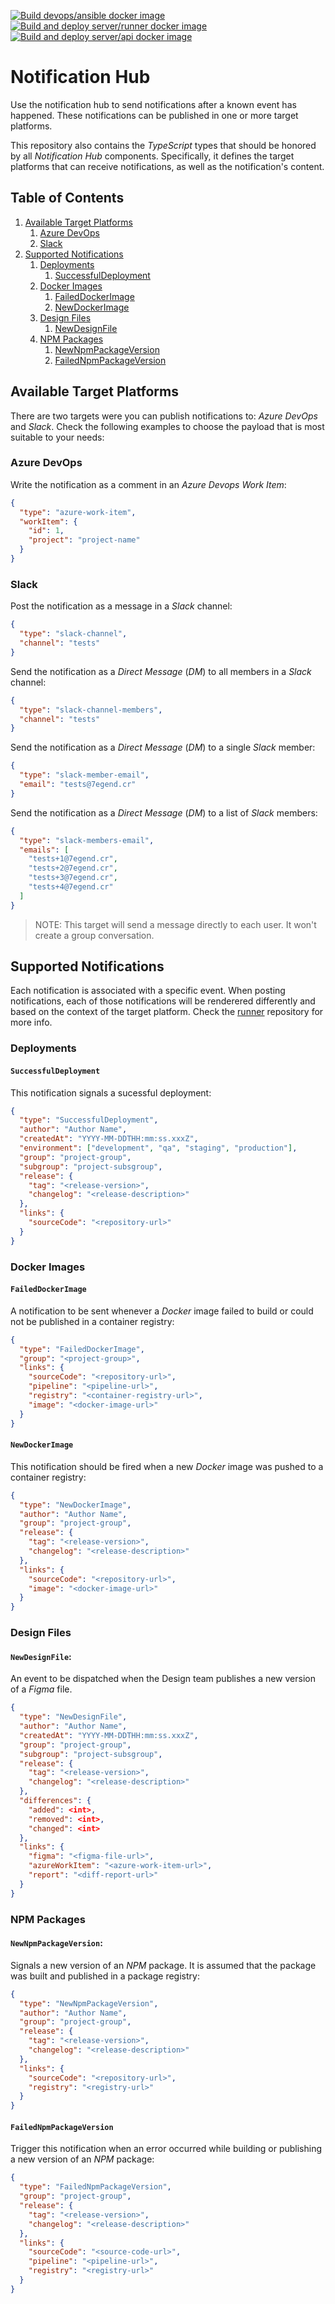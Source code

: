 [![Build devops/ansible docker image](https://github.com/7egend/notification-hub/actions/workflows/build-image-devops-ansible.yml/badge.svg)](https://github.com/7egend/notification-hub/actions/workflows/build-image-devops-ansible.yml) <br/>
[![Build and deploy server/runner docker image](https://github.com/7egend/notification-hub/actions/workflows/main-server-runner.yml/badge.svg)](https://github.com/7egend/notification-hub/actions/workflows/main-server-runner.yml) <br/>
[![Build and deploy server/api docker image](https://github.com/7egend/notification-hub/actions/workflows/main-server-api.yml/badge.svg)](https://github.com/7egend/notification-hub/actions/workflows/main-server-api.yml)

# Notification Hub

Use the notification hub to send notifications after a known event has happened. These notifications can be published in one or more target platforms.

This repository also contains the _TypeScript_ types that should be honored by all _Notification Hub_ components. Specifically, it defines the target platforms that can receive notifications, as well as the notification's content.

## Table of Contents

1. [Available Target Platforms](#available-target-platforms)
   1. [Azure DevOps](#azure-devops)
   1. [Slack](#slack)
1. [Supported Notifications](#supported-notifications)
   1. [Deployments](#deployments)
      1. [SuccessfulDeployment](#successfuldeployment)
   1. [Docker Images](#docker-images)
      1. [FailedDockerImage](#faileddockerimage)
      1. [NewDockerImage](#newdockerimage)
   1. [Design Files](#design-files)
      1. [NewDesignFile](#newdesignfile)
   1. [NPM Packages](#npm-packages)
      1. [NewNpmPackageVersion](#newnpmpackageversion)
      1. [FailedNpmPackageVersion](#failednpmpackageversion)

## Available Target Platforms

There are two targets were you can publish notifications to: _Azure DevOps_ and _Slack_. Check the following examples to choose the payload that is most suitable to your needs:

### Azure DevOps

Write the notification as a comment in an _Azure Devops Work Item_:

```json
{
  "type": "azure-work-item",
  "workItem": {
    "id": 1,
    "project": "project-name"
  }
}
```

### Slack

Post the notification as a message in a _Slack_ channel:

```json
{
  "type": "slack-channel",
  "channel": "tests"
}
```

Send the notification as a _Direct Message_ (_DM_) to all members in a _Slack_ channel:

```json
{
  "type": "slack-channel-members",
  "channel": "tests"
}
```

Send the notification as a _Direct Message_ (_DM_) to a single _Slack_ member:

```json
{
  "type": "slack-member-email",
  "email": "tests@7egend.cr"
}
```

Send the notification as a _Direct Message_ (_DM_) to a list of _Slack_ members:

```json
{
  "type": "slack-members-email",
  "emails": [
    "tests+1@7egend.cr",
    "tests+2@7egend.cr",
    "tests+3@7egend.cr",
    "tests+4@7egend.cr"
  ]
}
```

> NOTE: This target will send a message directly to each user. It won't create a group conversation.

## Supported Notifications

Each notification is associated with a specific event. When posting notifications, each of those notifications will be renderered differently and based on the context of the target platform. Check the [runner](server/runner) repository for more info.

### Deployments

#### `SuccessfulDeployment`

This notification signals a sucessful deployment:

```json
{
  "type": "SuccessfulDeployment",
  "author": "Author Name",
  "createdAt": "YYYY-MM-DDTHH:mm:ss.xxxZ",
  "environment": ["development", "qa", "staging", "production"],
  "group": "project-group",
  "subgroup": "project-subsgroup",
  "release": {
    "tag": "<release-version>",
    "changelog": "<release-description>"
  },
  "links": {
    "sourceCode": "<repository-url>"
  }
}
```

### Docker Images

#### `FailedDockerImage`

A notification to be sent whenever a _Docker_ image failed to build or could not be published in a container registry:

```json
{
  "type": "FailedDockerImage",
  "group": "<project-group>",
  "links": {
    "sourceCode": "<repository-url>",
    "pipeline": "<pipeline-url>",
    "registry": "<container-registry-url>",
    "image": "<docker-image-url>"
  }
}
```

#### `NewDockerImage`

This notification should be fired when a new _Docker_ image was pushed to a container registry:

```json
{
  "type": "NewDockerImage",
  "author": "Author Name",
  "group": "project-group",
  "release": {
    "tag": "<release-version>",
    "changelog": "<release-description>"
  },
  "links": {
    "sourceCode": "<repository-url>",
    "image": "<docker-image-url>"
  }
}
```

### Design Files

#### `NewDesignFile`:

An event to be dispatched when the Design team publishes a new version of a _Figma_ file.

```json
{
  "type": "NewDesignFile",
  "author": "Author Name",
  "createdAt": "YYYY-MM-DDTHH:mm:ss.xxxZ",
  "group": "project-group",
  "subgroup": "project-subsgroup",
  "release": {
    "tag": "<release-version>",
    "changelog": "<release-description>"
  },
  "differences": {
    "added": <int>,
    "removed": <int>,
    "changed": <int>
  },
  "links": {
    "figma": "<figma-file-url>",
    "azureWorkItem": "<azure-work-item-url>",
    "report": "<diff-report-url>"
  }
}
```

### NPM Packages

#### `NewNpmPackageVersion`:

Signals a new version of an _NPM_ package. It is assumed that the package was built and published in a package registry:

```json
{
  "type": "NewNpmPackageVersion",
  "author": "Author Name",
  "group": "project-group",
  "release": {
    "tag": "<release-version>",
    "changelog": "<release-description>"
  },
  "links": {
    "sourceCode": "<repository-url>",
    "registry": "<registry-url>"
  }
}
```

#### `FailedNpmPackageVersion`

Trigger this notification when an error occurred while building or publishing a new version of an _NPM_ package:

```json
{
  "type": "FailedNpmPackageVersion",
  "group": "project-group",
  "release": {
    "tag": "<release-version>",
    "changelog": "<release-description>"
  },
  "links": {
    "sourceCode": "<source-code-url>",
    "pipeline": "<pipeline-url>",
    "registry": "<registry-url>"
  }
}
```
